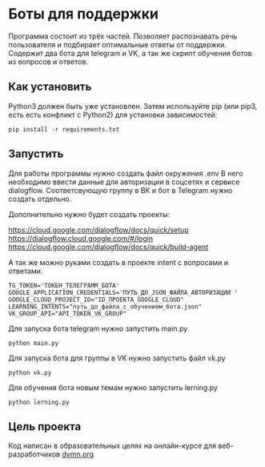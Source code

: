 # Боты для поддержки

Программа состоит из трёх частей. Позволяет распознавать речь пользователя и подбирает оптимальные ответы от поддержки.
Содержит два бота для telegram и VK, а так же скрипт обучения ботов из вопросов и ответов.


## Как установить

Python3 должен быть уже установлен. Затем используйте pip (или pip3, есть есть конфликт с Python2) для установки зависимостей:

```
pip install -r requirements.txt
```

## Запустить


Для работы программы нужно создать файл окружения .env
В него необходимо ввести данные для авторизации в соцсетях и сервисе dialogflow.
Соответсвующую группу в ВК и бот в Telegram нужно создать отдельно.

Дополнительно нужно будет создать проекты:

https://cloud.google.com/dialogflow/docs/quick/setup
https://dialogflow.cloud.google.com/#/login
https://cloud.google.com/dialogflow/docs/quick/build-agent

А так же можно руками создать в проекте intent  с вопросами и ответами.


```
TG_TOKEN='ТОКЕН_ТЕЛЕГРАММ_БОТА'
GOOGLE_APPLICATION_CREDENTIALS='ПУТЬ_ДО_JSON_ФАЙЛА_АВТОРИЗАЦИИ '
GOOGLE_CLOUD_PROJECT_ID="ID_ПРОЕКТА_GOOGLE_CLOUD"
LEARNING_INTENTS="путь_до_файла_с_обучением_бота.json"
VK_GROUP_API="API_TOKEN_VK_GROUP"
```

Для запуска бота telegram нужно запустить main.py

```
python main.py
```

Для запуска бота для группы в VK нужно запустить файл vk.py

```
python vk.py
```

Для обучения бота новым темам нужно запустить lerning.py

```
python lerning.py
```

## Цель проекта

Код написан в образовательных целях на онлайн-курсе для веб-разработчиков [dvmn.org](dvmn.org)